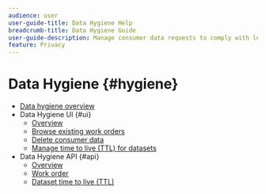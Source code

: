 ```yaml
---
audience: user
user-guide-title: Data Hygiene Help
breadcrumb-title: Data Hygiene Guide
user-guide-description: Manage consumer data requests to comply with legal privacy regulations like GDPR and CCPA.
feature: Privacy
---
```


# Data Hygiene {#hygiene}

* [Data hygiene overview](./home.md)
* Data Hygiene UI {#ui}
  * [Overview](./ui/overview.md)
  * [Browse existing work orders](./ui/browse.md)
  * [Delete consumer data](./ui/delete-consumer.md)
  * [Manage time to live (TTL) for datasets](./ui/ttl.md)
* Data Hygiene API {#api}
  * [Overview](./api/overview.md)
  * [Work order](./api/workorder.md)
  * [Dataset time to live (TTL)](./api/ttl.md)
